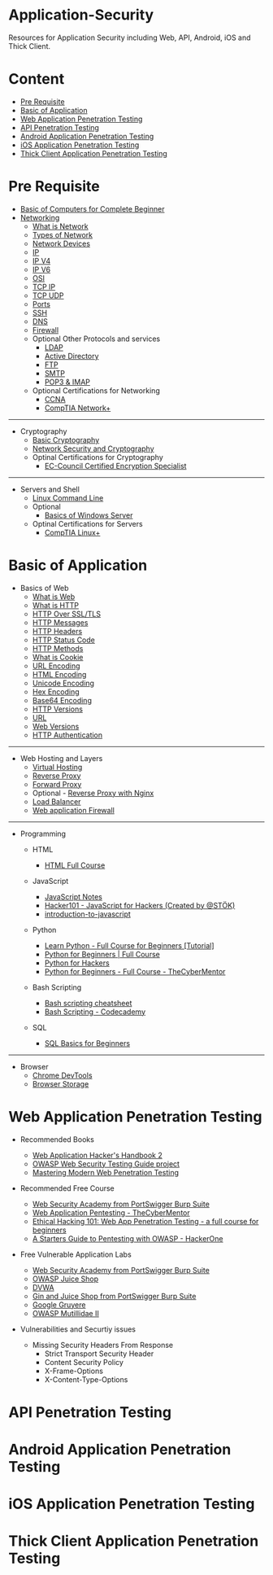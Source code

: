 # Application-Security
Resources for Application Security including Web, API, Android, iOS and Thick Client.

# Content
- [Pre Requisite](#pre-requisite)
- [Basic of Application](#Basic-of-Application)
- [Web Application Penetration Testing](#Web-Application-Penetration-Testing)
- [API Penetration Testing](#API-Penetration-Testing)
- [Android Application Penetration Testing](#Android-Application-Penetration-Testing)
- [iOS Application Penetration Testing](#iOS-Application-Penetration-Testing)
- [Thick Client Application Penetration Testing](#Thick-Client-Application-Penetration-Testing)


# Pre Requisite
- [Basic of Computers for Complete Beginner](https://www.youtube.com/watch?v=jWtnlPWTnuw)
- [Networking](https://www.youtube.com/watch?v=qiQR5rTSshw&t=94s)
  - [What is Network](https://www.javatpoint.com/computer-network-introduction)
  - [Types of Network](https://www.geeksforgeeks.org/types-of-computer-networks/)
  - [Network Devices](https://www.youtube.com/watch?v=1z0ULvg_pW8&t=103s)
  - [IP](https://www.javatpoint.com/ip-address)
  - [IP V4](https://www.youtube.com/watch?v=3Y70y6dM7Cs&t=261s)
  - [IP V6](https://www.geeksforgeeks.org/internet-protocol-version-6-ipv6/)
  - [OSI](https://www.youtube.com/watch?v=vv4y_uOneC0)
  - [TCP IP](https://www.youtube.com/watch?v=2QGgEk20RXM&t=641s)
  - [TCP UDP](https://www.youtube.com/watch?v=uwoD5YsGACg&t=55s)
  - [Ports](https://www.youtube.com/watch?v=g2fT-g9PX9o)
  - [SSH](https://www.youtube.com/watch?v=y2SWzw9D4RA)
  - [DNS](https://www.youtube.com/watch?v=JkEYOt08-rU)
  - [Firewall](https://www.youtube.com/watch?v=kDEX1HXybrU)
  - Optional Other Protocols and services
    - [LDAP](https://www.youtube.com/watch?v=SK8Yw-CiRHk)
    - [Active Directory](https://www.youtube.com/watch?v=GfqsFtmJQg0)
    - [FTP](https://www.youtube.com/watch?v=tOj8MSEIbfA)
    - [SMTP](https://www.youtube.com/watch?v=PJo5yOtu7o8)
    - [POP3 & IMAP](https://www.youtube.com/watch?v=SBaARws0hy4&t=278s)
   - Optional Certifications for Networking
      - [CCNA](https://www.youtube.com/playlist?list=PLxbwE86jKRgMpuZuLBivzlM8s2Dk5lXBQ)
      - [CompTIA Network+](https://www.youtube.com/watch?v=qiQR5rTSshw)

___
  
- Cryptography
  - [Basic Cryptography](https://www.youtube.com/watch?v=C7vmouDOJYM)
  - [Network Security and Cryptography](https://www.youtube.com/playlist?list=PLLOxZwkBK52Ch0y2lLtfepy4Lt_SVkwo3)
  - Optinal Certifications for Cryptography
    - [EC-Council Certified Encryption Specialist](https://www.youtube.com/playlist?list=PLxl2eE0_SPbJKpHt7t_xfun91xvrTVgtM)

___

- Servers and Shell
  - [Linux Command Line](https://www.youtube.com/watch?v=KVH3dMWefWE)
  - Optional
    - [Basics of Windows Server](https://www.youtube.com/watch?v=RoI9RVU_Hu0)
  - Optinal Certifications for Servers
    - [CompTIA Linux+](https://www.youtube.com/playlist?list=PLC5eRS3MXpp-zlq64CcDfzMl2hO2Wtcl0)

# Basic of Application

- Basics of Web
  - [What is Web](https://developer.mozilla.org/en-US/docs/Glossary/World_Wide_Web)
  - [What is HTTP](https://www.youtube.com/watch?v=-Zea7GB2OwA)
  - [HTTP Over SSL/TLS](https://www.cloudflare.com/en-in/learning/ssl/what-happens-in-a-tls-handshake/)
  - [HTTP Messages](https://developer.mozilla.org/en-US/docs/Web/HTTP/Messages)
  - [HTTP Headers](https://developer.mozilla.org/en-US/docs/Web/HTTP/Headers)
  - [HTTP Status Code](https://developer.mozilla.org/en-US/docs/Web/HTTP/Status)
  - [HTTP Methods](https://developer.mozilla.org/en-US/docs/Web/HTTP/Methods)
  - [What is Cookie](https://developer.mozilla.org/en-US/docs/Web/HTTP/Cookies)
  - [URL Encoding](https://www.tutorialspoint.com/html/html_url_encoding.htm)
  - [HTML Encoding]()
  - [Unicode Encoding]()
  - [Hex Encoding]()
  - [Base64 Encoding]()
  - [HTTP Versions](https://developer.mozilla.org/en-US/docs/Web/HTTP/Basics_of_HTTP/Evolution_of_HTTP)
  - [URL](https://developer.mozilla.org/en-US/docs/Learn/Common_questions/What_is_a_URL)
  - [Web Versions](https://www.geeksforgeeks.org/web-1-0-web-2-0-and-web-3-0-with-their-difference/)
  - [HTTP Authentication ]()

___

- Web Hosting and Layers
  - [Virtual Hosting](https://www.educba.com/virtual-host/)
  - [Reverse Proxy](https://www.cloudflare.com/en-in/learning/cdn/glossary/reverse-proxy/)
  - [Forward Proxy](https://www.zscaler.com/resources/security-terms-glossary/what-is-forward-proxy)
  - Optional - [Reverse Proxy with Nginx](https://www.youtube.com/watch?v=lZVAI3PqgHc)
  - [Load Balancer](https://www.nginx.com/resources/glossary/load-balancing/)
  - [Web application Firewall](https://www.cloudflare.com/en-in/learning/ddos/glossary/web-application-firewall-waf/)

___

- Programming
  - HTML
    - [HTML Full Course](https://www.youtube.com/watch?v=pQN-pnXPaVg)
  - JavaScript 
    - [JavaScript Notes ](https://github.com/Anof-cyber/Application-Security/blob/main/Basic/JAVASCRIPT%20Notes.pdf)
    - [Hacker101 - JavaScript for Hackers (Created by @STÖK)](https://www.youtube.com/watch?v=FTeE3OrTNoA)
    - [introduction-to-javascript](https://www.codecademy.com/learn/introduction-to-javascript)

  - Python
    - [Learn Python - Full Course for Beginners [Tutorial]](https://www.youtube.com/watch?v=rfscVS0vtbw)
    - [Python for Beginners | Full Course](https://www.youtube.com/watch?v=YfO28Ihehbk)
    - [Python for Hackers](https://www.thepythoncode.com/topic/ethical-hacking)
    - [Python for Beginners - Full Course - TheCyberMentor](https://www.youtube.com/watch?v=7utwZYKweho)

  - Bash Scripting
    - [Bash scripting cheatsheet](https://devhints.io/bash)
    - [Bash Scripting - Codecademy](https://www.codecademy.com/learn/bash-scripting/modules/bash-scripting)
   
  - SQL
    - [SQL Basics for Beginners](https://www.youtube.com/watch?v=zbMHLJ0dY4w)
___

- Browser
  - [Chrome DevTools](https://developer.chrome.com/docs/devtools/)
  - [Browser Storage](https://betterprogramming.pub/the-different-types-of-browser-storage-82b918cb3cf8)

# Web Application Penetration Testing
- Recommended Books
  - [Web Application Hacker's Handbook 2](https://github.com/0x000NULL/CSSR/blob/master/DOWNLOADED/OSCPRepo-master/PDFs%26Documents/Recommended%20Books/The%20Web%20Application%20Hackers%20Handbook%202nd%20Edition.pdf)
  - [OWASP Web Security Testing Guide project](https://github.com/OWASP/wstg/releases/download/v4.2/wstg-v4.2.pdf)
  - [Mastering Modern Web Penetration Testing](https://dl.hellodigi.ir/dl.hellodigi.ir/dl/book/Mastering%20Modern%20Web%20Penetration.pdf)


- Recommended Free Course
  - [Web Security Academy from PortSwigger Burp Suite](https://portswigger.net/web-security/dashboard)
  - [Web Application Pentesting - TheCyberMentor](https://www.youtube.com/playlist?list=PLLKT__MCUeixCoi2jtP2Jj8nZzM4MOzBL)
  - [Ethical Hacking 101: Web App Penetration Testing - a full course for beginners](https://www.youtube.com/watch?v=2_lswM1S264&t=34s)
  - [A Starters Guide to Pentesting with OWASP - HackerOne](https://www.youtube.com/watch?v=AO_sqXb-gKE)

- Free Vulnerable Application Labs
  - [Web Security Academy from PortSwigger Burp Suite](https://portswigger.net/web-security/dashboard)
  - [OWASP Juice Shop](https://github.com/juice-shop/juice-shop)
  - [DVWA](https://github.com/digininja/DVWA)
  - [Gin and Juice Shop from PortSwigger Burp Suite](https://ginandjuice.shop/)
  - [Google Gruyere](https://google-gruyere.appspot.com/)
  - [OWASP Mutillidae II](https://github.com/webpwnized/mutillidae)
  
- Vulnerabilities and Securtiy issues
  - Missing Security Headers From Response
    - Strict Transport Security Header
    - Content Security Policy
    - X-Frame-Options
    - X-Content-Type-Options


 

# API Penetration Testing

# Android Application Penetration Testing

# iOS Application Penetration Testing

# Thick Client Application Penetration Testing
